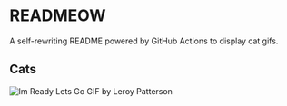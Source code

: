 # READMEOW

A self-rewriting README powered by GitHub Actions to display cat gifs.

## Cats

![Im Ready Lets Go GIF by Leroy Patterson](https://media4.giphy.com/media/CjmvTCZf2U3p09Cn0h/200.gif?cid=9acd02da6l4bdrgkxf8s5ssgsdkogegpmmk6asbwm65g78qx&ep=v1_gifs_search&rid=200.gif&ct=g)
